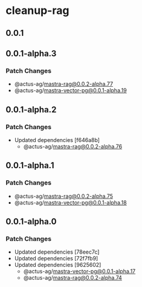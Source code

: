 # cleanup-rag

## 0.0.1

## 0.0.1-alpha.3

### Patch Changes

- @actus-ag/mastra-rag@0.0.2-alpha.77
- @actus-ag/mastra-vector-pg@0.0.1-alpha.19

## 0.0.1-alpha.2

### Patch Changes

- Updated dependencies [f646a8b]
  - @actus-ag/mastra-rag@0.0.2-alpha.76

## 0.0.1-alpha.1

### Patch Changes

- @actus-ag/mastra-rag@0.0.2-alpha.75
- @actus-ag/mastra-vector-pg@0.0.1-alpha.18

## 0.0.1-alpha.0

### Patch Changes

- Updated dependencies [78eec7c]
- Updated dependencies [72f7fb9]
- Updated dependencies [9625602]
  - @actus-ag/mastra-vector-pg@0.0.1-alpha.17
  - @actus-ag/mastra-rag@0.0.2-alpha.74
